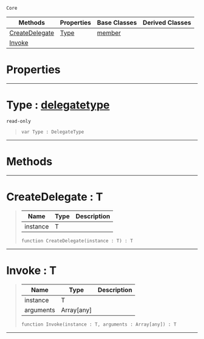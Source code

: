  `Core`

|Methods|Properties|Base Classes|Derived Classes|
|---|---|---|---|
|[ CreateDelegate](https://github.com/zeroengineteam/ZeroDocs/blob/master/code_reference/nada_base_types/function.markdown#createdelegate-zero-engi)|[ Type](https://github.com/zeroengineteam/ZeroDocs/blob/master/code_reference/nada_base_types/function.markdown#type-zero-engine-documen)|[member](https://github.com/zeroengineteam/ZeroDocs/blob/master/code_reference/nada_base_types/member.markdown)| |
|[ Invoke](https://github.com/zeroengineteam/ZeroDocs/blob/master/code_reference/nada_base_types/function.markdown#invoke-zero-engine-docum)| | | |


 #  Properties


---  
 #  Type : [delegatetype](https://github.com/zeroengineteam/ZeroDocs/blob/master/code_reference/nada_base_types/delegatetype.markdown)

 `read-only`

> 
> ``` lang=cpp, name=Nada
> var Type : DelegateType


---  
 #  Methods


---  
 #  CreateDelegate : T

> 
> |Name|Type|Description|
> |---|---|---|
> |instance|T| |
> ``` lang=cpp, name=Nada
> function CreateDelegate(instance : T) : T
> ``` 


---  
 #  Invoke : T

> 
> |Name|Type|Description|
> |---|---|---|
> |instance|T| |
> |arguments|Array[any]| |
> ``` lang=cpp, name=Nada
> function Invoke(instance : T, arguments : Array[any]) : T
> ``` 


---  
 

 